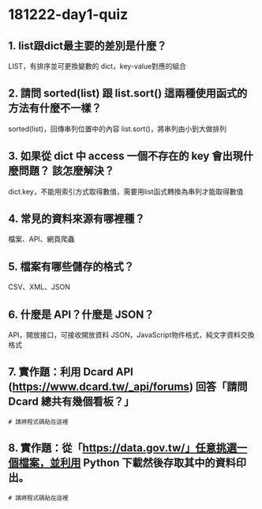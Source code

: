 # 181222-day1-quiz

## 1. list跟dict最主要的差別是什麼？
LIST，有排序並可更換變數的
dict，key-value對應的組合

## 2. 請問 sorted(list) 跟 list.sort() 這兩種使用函式的方法有什麼不一樣？
sorted(list)，回傳串列位置中的內容
list.sort()，將串列由小到大做排列

## 3. 如果從 dict 中 access 一個不存在的 key 會出現什麼問題？ 該怎麼解決？
dict.key，不能用索引方式取得數值，需要用list函式轉換為串列才能取得數值

## 4. 常見的資料來源有哪裡種？
檔案、API、網頁爬蟲

## 5. 檔案有哪些儲存的格式？
CSV、XML、JSON

## 6. 什麼是 API？什麼是 JSON？
API，開放接口，可接收開放資料
JSON，JavaScript物件格式，純文字資料交換格式

## 7. 實作題：利用 Dcard API (https://www.dcard.tw/_api/forums) 回答「請問 Dcard 總共有幾個看板？」

```
# 請將程式碼貼在這裡
```

## 8. 實作題：從「https://data.gov.tw/」任意挑選一個檔案，並利用 Python 下載然後存取其中的資料印出。

```
# 請將程式碼貼在這裡
```




